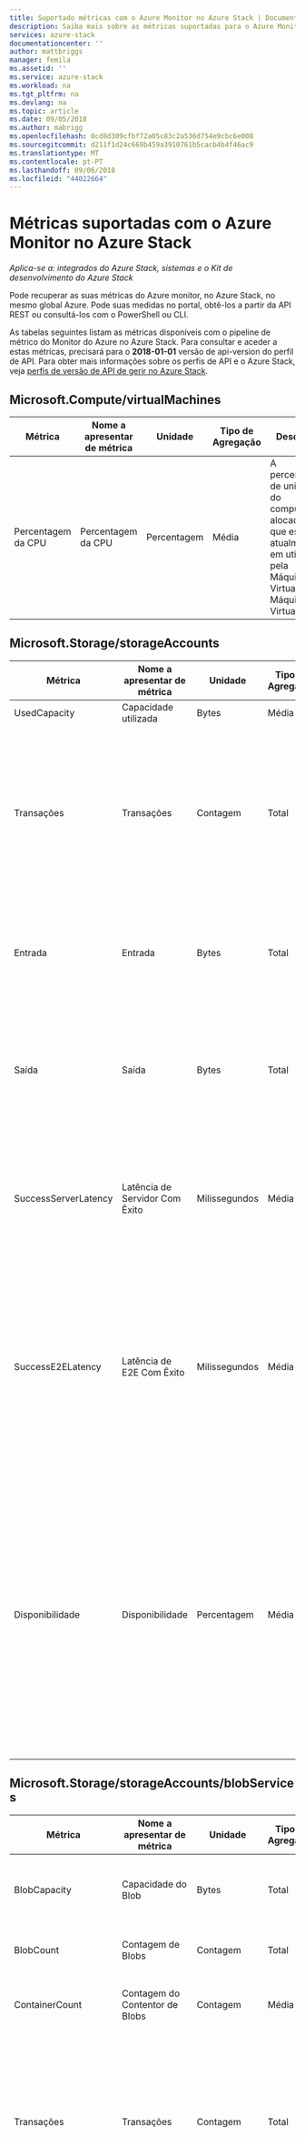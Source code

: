 ```yaml
---
title: Suportado métricas com o Azure Monitor no Azure Stack | Documentos da Microsoft
description: Saiba mais sobre as métricas suportadas para o Azure Monitor no Azure Stack.
services: azure-stack
documentationcenter: ''
author: mattbriggs
manager: femila
ms.assetid: ''
ms.service: azure-stack
ms.workload: na
ms.tgt_pltfrm: na
ms.devlang: na
ms.topic: article
ms.date: 09/05/2018
ms.author: mabrigg
ms.openlocfilehash: 0cd8d309cfbf72a05c83c2a536d754e9cbc6e008
ms.sourcegitcommit: d211f1d24c669b459a3910761b5cacb4b4f46ac9
ms.translationtype: MT
ms.contentlocale: pt-PT
ms.lasthandoff: 09/06/2018
ms.locfileid: "44022664"
---
```

# <a name="supported-metrics-with-azure-monitor-on-azure-stack"></a>Métricas suportadas com o Azure Monitor no Azure Stack

*Aplica-se a: integrados do Azure Stack, sistemas e o Kit de desenvolvimento do Azure Stack*

Pode recuperar as suas métricas do Azure monitor, no Azure Stack, no mesmo global Azure. Pode suas medidas no portal, obtê-los a partir da API REST ou consultá-los com o PowerShell ou CLI.

As tabelas seguintes listam as métricas disponíveis com o pipeline de métrico do Monitor do Azure no Azure Stack. Para consultar e aceder a estas métricas, precisará para o **2018-01-01** versão de api-version do perfil de API. Para obter mais informações sobre os perfis de API e o Azure Stack, veja [perfis de versão de API de gerir no Azure Stack](azure-stack-version-profiles.md).

## <a name="microsoftcomputevirtualmachines"></a>Microsoft.Compute/virtualMachines

| Métrica | Nome a apresentar de métrica | Unidade | Tipo de Agregação | Descrição | Dimensões |
|----------------|---------------------|---------|------------------|-----------------------------------------------------------------------------------------------|---------------|
| Percentagem da CPU | Percentagem da CPU | Percentagem | Média | A percentagem de unidades do computador alocadas que estão atualmente em utilização pela Máquina Virtual ou Máquinas Virtuais | Nenhuma dimensão |

## <a name="microsoftstoragestorageaccounts"></a>Microsoft.Storage/storageAccounts

| Métrica | Nome a apresentar de métrica | Unidade | Tipo de Agregação | Descrição | Dimensões |
|----------------------|------------------------|--------------|------------------|---------------------------------------------------------------------------------------------------------------------------------------------------------------------------------------------------------------------------------------------------------------------------------------------------------------------------------------------------------------------------------|--------------------------------|
| UsedCapacity | Capacidade utilizada | Bytes | Média | Capacidade da conta utilizada | Nenhuma dimensão |
| Transações | Transações | Contagem | Total | O número de pedidos feitos a um serviço de armazenamento ou a uma operação de API especificada. Este número inclui pedidos com êxito ou falhados, bem como pedidos que produziram erros. Utilize a dimensão ResponseType para o número de tipos de resposta diferente. | ResponseType, GeoType, ApiName |
| Entrada | Entrada | Bytes | Total | A quantidade de dados de entrada, em bytes. Este número inclui a entrada de um cliente externo no Armazenamento do Azure, assim como a entrada no Azure. | GeoType, ApiName |
| Saída | Saída | Bytes | Total | A quantidade de dados de saída, em bytes. Este número inclui a saída de um cliente externo no Armazenamento do Azure, assim como a saída no Azure. Como resultado, este número não reflete a saída faturável. | GeoType, ApiName |
| SuccessServerLatency | Latência de Servidor Com Êxito | Milissegundos | Média | A latência média utilizada pelo armazenamento do Azure para processar um pedido com êxito, em milissegundos. Este valor não inclui a latência de rede especificada no AverageE2ELatency. | GeoType, ApiName |
| SuccessE2ELatency | Latência de E2E Com Êxito | Milissegundos | Média | A latência de ponto-a-ponto média de pedidos com êxito efetuados a um serviço de armazenamento ou a operação de API especificada, em milissegundos. Este valor inclui o tempo de processamento necessário no Armazenamento do Azure para ler o pedido, enviar a resposta e receber confirmação da resposta. | GeoType, ApiName |
| Disponibilidade | Disponibilidade | Percentagem | Média | A percentagem de disponibilidade para o serviço de armazenamento ou a operação de API especificada. A disponibilidade é calculada Considerando o valor de TotalBillableRequests e dividindo-o pelo número de pedidos aplicáveis, incluindo os que produziram erros inesperados. Todos os erros inesperados resultam em disponibilidade reduzida para o serviço de armazenamento ou a operação de API especificada. | GeoType, ApiName |

## <a name="microsoftstoragestorageaccountsblobservices"></a>Microsoft.Storage/storageAccounts/blobServices

| Métrica | Nome a apresentar de métrica | Unidade | Tipo de Agregação | Descrição | Dimensões |
|----------------------|------------------------|--------------|------------------|---------------------------------------------------------------------------------------------------------------------------------------------------------------------------------------------------------------------------------------------------------------------------------------------------------------------------------------------------------------------------------|--------------------------------|
| BlobCapacity | Capacidade do Blob | Bytes | Total | A quantidade de armazenamento utilizada pelo serviço Blob a conta de armazenamento, em bytes. | BlobType |
| BlobCount | Contagem de Blobs | Contagem | Total | O número de blobs no serviço Blob da conta de armazenamento. | BlobType |
| ContainerCount | Contagem do Contentor de Blobs | Contagem | Média | O número de contentores no serviço Blob da conta de armazenamento. | Nenhuma dimensão |
| Transações | Transações | Contagem | Total | O número de pedidos feitos a um serviço de armazenamento ou a uma operação de API especificada. Este número inclui pedidos com êxito ou falhados, bem como pedidos que produziram erros. Utilize a dimensão ResponseType para o número de tipos de resposta diferente. | ResponseType, GeoType, ApiName |
| Entrada | Entrada | Bytes | Total | A quantidade de dados de entrada, em bytes. Este número inclui a entrada de um cliente externo no Armazenamento do Azure, assim como a entrada no Azure. | GeoType, ApiName |
| Saída | Saída | Bytes | Total | A quantidade de dados de saída, em bytes. Este número inclui a saída de um cliente externo no Armazenamento do Azure, assim como a saída no Azure. Como resultado, este número não reflete a saída faturável. | GeoType, ApiName |
| SuccessServerLatency | Latência de Servidor Com Êxito | Milissegundos | Média | A latência média utilizada pelo armazenamento do Azure para processar um pedido com êxito, em milissegundos. Este valor não inclui a latência de rede especificada no AverageE2ELatency. | GeoType, ApiName |
| SuccessE2ELatency | Latência de E2E Com Êxito | Milissegundos | Média | A latência de ponto-a-ponto média de pedidos com êxito efetuados a um serviço de armazenamento ou a operação de API especificada, em milissegundos. Este valor inclui o tempo de processamento necessário no Armazenamento do Azure para ler o pedido, enviar a resposta e receber confirmação da resposta. | GeoType, ApiName |
| Disponibilidade | Disponibilidade | Percentagem | Média | A percentagem de disponibilidade para o serviço de armazenamento ou a operação de API especificada. A disponibilidade é calculada Considerando o valor de TotalBillableRequests e dividindo-o pelo número de pedidos aplicáveis, incluindo os que produziram erros inesperados. Todos os erros inesperados resultam em disponibilidade reduzida para o serviço de armazenamento ou a operação de API especificada. | GeoType, ApiName |

## <a name="microsoftstoragestorageaccountstableservices"></a>Microsoft.Storage/storageAccounts/tableServices

| Métrica | Nome a apresentar de métrica | Unidade | Tipo de Agregação | Descrição | Dimensões |
|----------------------|------------------------|--------------|------------------|---------------------------------------------------------------------------------------------------------------------------------------------------------------------------------------------------------------------------------------------------------------------------------------------------------------------------------------------------------------------------------|--------------------------------|
| TableCapacity | Capacidade de Tabelas | Bytes | Média | A quantidade de armazenamento utilizado pelo serviço Tabela da conta de armazenamento, em bytes. | Nenhuma dimensão |
| TableCount | Contagem de Tabelas | Contagem | Média | O número de tabelas no serviço Tabela da conta de armazenamento. | Nenhuma dimensão |
| TableEntityCount | Contagem de Entidade de Tabelas | Contagem | Média | O número de entidades de tabelas no serviço Tabela da conta de armazenamento. | Nenhuma dimensão |
| Transações | Transações | Contagem | Total | O número de pedidos feitos a um serviço de armazenamento ou a uma operação de API especificada. Este número inclui pedidos com êxito ou falhados, bem como pedidos que produziram erros. Utilize a dimensão ResponseType para o número de tipos de resposta diferente. | ResponseType, GeoType, ApiName |
| Entrada | Entrada | Bytes | Total | A quantidade de dados de entrada, em bytes. Este número inclui a entrada de um cliente externo no Armazenamento do Azure, assim como a entrada no Azure. | GeoType, ApiName |
| Saída | Saída | Bytes | Total | A quantidade de dados de saída, em bytes. Este número inclui a saída de um cliente externo no Armazenamento do Azure, assim como a saída no Azure. Como resultado, este número não reflete a saída faturável. | GeoType, ApiName |
| SuccessServerLatency | Latência de Servidor Com Êxito | Milissegundos | Média | A latência média utilizada pelo armazenamento do Azure para processar um pedido com êxito, em milissegundos. Este valor não inclui a latência de rede especificada no AverageE2ELatency. | GeoType, ApiName |
| SuccessE2ELatency | Latência de E2E Com Êxito | Milissegundos | Média | A latência de ponto-a-ponto média de pedidos com êxito efetuados a um serviço de armazenamento ou a operação de API especificada, em milissegundos. Este valor inclui o tempo de processamento necessário no Armazenamento do Azure para ler o pedido, enviar a resposta e receber confirmação da resposta. | GeoType, ApiName |
| Disponibilidade | Disponibilidade | Percentagem | Média | A percentagem de disponibilidade para o serviço de armazenamento ou a operação de API especificada. A disponibilidade é calculada Considerando o valor de TotalBillableRequests e dividindo-o pelo número de pedidos aplicáveis, incluindo os que produziram erros inesperados. Todos os erros inesperados resultam em disponibilidade reduzida para o serviço de armazenamento ou a operação de API especificada. | GeoType, ApiName |

## <a name="microsoftstoragestorageaccountsqueueservices"></a>Microsoft.Storage/storageAccounts/queueServices

| Métrica | Nome a apresentar de métrica | Unidade | Tipo de Agregação | Descrição | Dimensões |
|----------------------|------------------------|--------------|------------------|---------------------------------------------------------------------------------------------------------------------------------------------------------------------------------------------------------------------------------------------------------------------------------------------------------------------------------------------------------------------------------|--------------------------------|
| QueueCapacity | Capacidade de Fila | Bytes | Média | A quantidade de armazenamento utilizada pelo serviço Fila a conta de armazenamento, em bytes. | Nenhuma dimensão |
| QueueCount | Contagem de Filas | Contagem | Média | O número de filas no serviço Fila da conta de armazenamento. | Nenhuma dimensão |
| QueueMessageCount | Contagem de Mensagens em Fila | Contagem | Média | O número aproximado de mensagens em fila no serviço Fila da conta de armazenamento. | Nenhuma dimensão |
| Transações | Transações | Contagem | Total | O número de pedidos feitos a um serviço de armazenamento ou a uma operação de API especificada. Este número inclui pedidos com êxito ou falhados, bem como pedidos que produziram erros. Utilize a dimensão ResponseType para o número de tipos de resposta diferente. | ResponseType, GeoType, ApiName |
| Entrada | Entrada | Bytes | Total | A quantidade de dados de entrada, em bytes. Este número inclui a entrada de um cliente externo no Armazenamento do Azure, assim como a entrada no Azure. | GeoType, ApiName |
| Saída | Saída | Bytes | Total | A quantidade de dados de saída, em bytes. Este número inclui a saída de um cliente externo no Armazenamento do Azure, assim como a saída no Azure. Como resultado, este número não reflete a saída faturável. | GeoType, ApiName |
| SuccessServerLatency | Latência de Servidor Com Êxito | Milissegundos | Média | A latência média utilizada pelo armazenamento do Azure para processar um pedido com êxito, em milissegundos. Este valor não inclui a latência de rede especificada no AverageE2ELatency. | GeoType, ApiName |
| SuccessE2ELatency | Latência de E2E Com Êxito | Milissegundos | Média | A latência de ponto-a-ponto média de pedidos com êxito efetuados a um serviço de armazenamento ou a operação de API especificada, em milissegundos. Este valor inclui o tempo de processamento necessário no Armazenamento do Azure para ler o pedido, enviar a resposta e receber confirmação da resposta. | GeoType, ApiName |
| Disponibilidade | Disponibilidade | Percentagem | Média | A percentagem de disponibilidade para o serviço de armazenamento ou a operação de API especificada. A disponibilidade é calculada Considerando o valor de TotalBillableRequests e dividindo-o pelo número de pedidos aplicáveis, incluindo os que produziram erros inesperados. Todos os erros inesperados resultam em disponibilidade reduzida para o serviço de armazenamento ou a operação de API especificada. | GeoType, ApiName |

## <a name="next-steps"></a>Passos Seguintes

Saiba mais sobre [monitorizar o Azure no Azure Stack](azure-stack-metrics-azure-data.md).